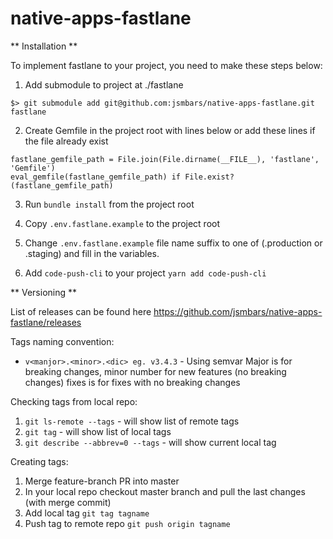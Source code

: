 # native-apps-fastlane

** Installation **

To implement fastlane to your project, you need to make these steps below:

1. Add submodule to project at ./fastlane
```
$> git submodule add git@github.com:jsmbars/native-apps-fastlane.git fastlane
```
2. Create Gemfile in the project root with lines below or add these lines if the file already exist
```
fastlane_gemfile_path = File.join(File.dirname(__FILE__), 'fastlane', 'Gemfile')
eval_gemfile(fastlane_gemfile_path) if File.exist?(fastlane_gemfile_path)
```
3. Run `bundle install` from the project root
4. Copy `.env.fastlane.example` to the project root
5. Change `.env.fastlane.example` file name suffix to one of (.production or .staging) and fill in the variables.

6. Add `code-push-cli` to your project `yarn add code-push-cli`

** Versioning **

List of releases can be found here https://github.com/jsmbars/native-apps-fastlane/releases

Tags naming convention:
* `v<manjor>.<minor>.<dic> eg. v3.4.3` - Using semvar Major is for breaking changes, minor number for new features (no breaking changes) fixes is for fixes with no breaking changes

Checking tags from local repo:
1) `git ls-remote --tags` - will show list of remote tags
2) `git tag` - will show list of local tags
3) `git describe --abbrev=0 --tags` - will show current local tag

Creating tags:
1) Merge feature-branch PR into master
2) In your local repo checkout master branch and pull the last changes (with merge commit)
3) Add local tag `git tag tagname`
4) Push tag to remote repo `git push origin tagname`

